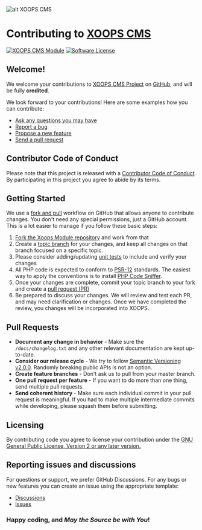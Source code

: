 ![alt XOOPS CMS](https://xoops.org/images/logoXoops4GithubRepository.png)
# Contributing to [XOOPS CMS](https://xoops.org)
[![XOOPS CMS Module](https://img.shields.io/badge/XOOPS%20CMS-Module-blue.svg)](https://xoops.org)
[![Software License](https://img.shields.io/badge/license-GPL-brightgreen.svg?style=flat)](https://www.gnu.org/licenses/gpl-2.0.html)

## Welcome!

We welcome your contributions to [XOOPS CMS Project](https://xoops.org) on [GitHub](https://github.com/XoopsModules25x/about), and will be fully **credited**.

We look forward to your contributions! Here are some examples how you can contribute:

* [Ask any questions you may have](https://github.com/XoopsModules25x/about/discussions/new?category=Q-A-Help)
* [Report a bug](https://github.com/XoopsModules25x/about/issues/new?labels=type/bug&template=bug.md)
* [Propose a new feature](https://github.com/XoopsModules25x/about/issues/new?labels=enhancement&template=feature.md)
* [Send a pull request](https://github.com/XoopsModules25x/about/pulls)

## Contributor Code of Conduct

Please note that this project is released with a [Contributor Code of Conduct](CODE_OF_CONDUCT.md). By participating in this project you agree to abide by its terms.

## Getting Started

We use a [fork and pull](https://www.atlassian.com/git/tutorials/comparing-workflows/forking-workflow) workflow on GitHub that allows anyone to contribute changes. You don't need any special permissions, just a GitHub account. This is a lot easier to manage if you follow these basic steps:

1. [Fork the Xoops Module repository](https://help.github.com/articles/fork-a-repo/) and work from that
2. Create a [topic branch](http://git-scm.com/book/en/v2/Git-Branching-Branching-Workflows#Topic-Branches) for your changes, and keep all changes on that branch focused on a specific topic.
3. Please consider adding/updating [unit tests](https://phpunit.de/getting-started.html) to include and verify your changes
4. All PHP code is expected to conform to [PSR-12](http://www.php-fig.org/psr/psr-12) standards. The easiest way to apply the conventions is to install [PHP Code Sniffer](http://pear.php.net/package/PHP_CodeSniffer).
5. Once your changes are complete, commit your topic branch to your fork and create a [pull request (PR)](https://help.github.com/articles/using-pull-requests/)
6. Be prepared to discuss your changes. We will review and test each PR, and may need clarification or changes. Once we have completed the review, you changes will be incorporated into XOOPS.


## Pull Requests

- **Document any change in behavior** - Make sure the `/docs/changelog.txt` and any other relevant documentation are kept up-to-date.
- **Consider our release cycle** - We try to follow [Semantic Versioning v2.0.0](http://semver.org/). Randomly breaking public APIs is not an option.
- **Create feature branches** - Don't ask us to pull from your master branch.
- **One pull request per feature** - If you want to do more than one thing, send multiple pull requests.
- **Send coherent history** - Make sure each individual commit in your pull request is meaningful. If you had to make multiple intermediate commits while developing, please squash them before submitting.


## Licensing

By contributing code you agree to license your contribution under the [GNU General Public License, Version 2 or any later version.](https://www.gnu.org/licenses/gpl-2.0.html)


## Reporting issues and discussions

For questions or support, we prefer GitHub Discussions. For any bugs or new features you can create an issue using the appropriate template:

* [Discussions](https://github.com/XoopsModules25x/about/discussions)
* [Issues](https://github.com/XoopsModules25x/about/issues)


### Happy coding, and **_May the Source be with You_**!

